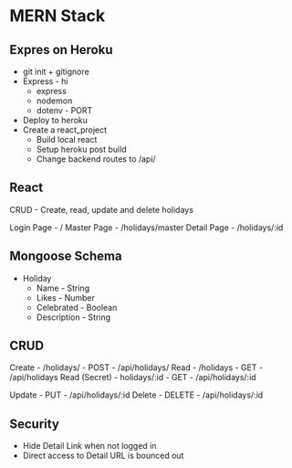 # MERN Stack

## Expres on Heroku

* git init + gitignore
* Express - hi
    * express
    * nodemon
    * dotenv - PORT
* Deploy to heroku
* Create a react_project 
    * Build local react 
    * Setup heroku post build
    * Change backend routes to /api/

## React

CRUD - Create, read, update and delete holidays

Login Page - /
Master Page - /holidays/master
Detail Page - /holidays/:id

## Mongoose Schema
* Holiday
    * Name - String
    * Likes - Number
    * Celebrated - Boolean
    * Description - String

## CRUD

Create - /holidays/ - POST - /api/holidays/
Read - /holidays - GET - /api/holidays
Read (Secret) - holidays/:id - GET - /api/holidays/:id

Update - PUT - /api/holidays/:id
Delete - DELETE - /api/holidays/:id

## Security

* Hide Detail Link when not logged in
* Direct access to Detail URL is bounced out

